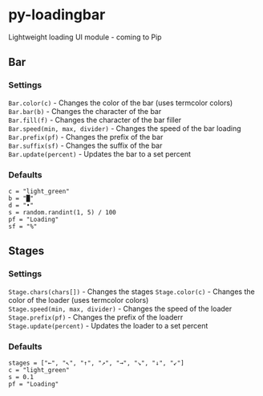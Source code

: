 # py-loadingbar
Lightweight loading UI module - coming to Pip
## Bar
### Settings
`Bar.color(c)` - Changes the color of the bar (uses termcolor colors)<br>
`Bar.bar(b)` - Changes the character of the bar<br>
`Bar.fill(f)` - Changes the character of the bar filler<br>
`Bar.speed(min, max, divider)` - Changes the speed of the bar loading<br>
`Bar.prefix(pf)` - Changes the prefix of the bar<br>
`Bar.suffix(sf)` - Changes the suffix of the bar<br>
`Bar.update(percent)` - Updates the bar to a set percent

### Defaults
```
c = "light_green"
b = "█"
d = "•"
s = random.randint(1, 5) / 100
pf = "Loading"
sf = "%"
```

## Stages
### Settings
`Stage.chars(chars[])` - Changes the stages
`Stage.color(c)` - Changes the color of the loader (uses termcolor colors)<br>
`Stage.speed(min, max, divider)` - Changes the speed of the loader<br>
`Stage.prefix(pf)` - Changes the prefix of the loaderr<br>
`Stage.update(percent)` - Updates the loader to a set percent

### Defaults
```
stages = ["←", "↖", "↑", "↗", "→", "↘", "↓", "↙"]
c = "light_green"
s = 0.1
pf = "Loading"
```
